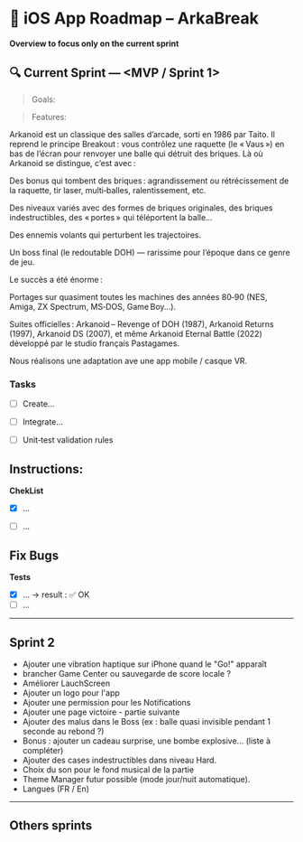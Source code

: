 # 📅 iOS App Roadmap – ArkaBreak

**Overview to focus only on the current sprint**


## 🔍 Current Sprint — <MVP / Sprint 1>
> Goals:

> Features:

Arkanoid est un classique des salles d’arcade, sorti en 1986 par Taito. Il reprend le principe Breakout : vous contrôlez une raquette (le « Vaus ») en bas de l’écran pour renvoyer une balle qui détruit des briques. Là où Arkanoid se distingue, c’est avec :

Des bonus qui tombent des briques : agrandissement ou rétrécissement de la raquette, tir laser, multi‑balles, ralentissement, etc.

Des niveaux variés avec des formes de briques originales, des briques indestructibles, des « portes » qui téléportent la balle…

Des ennemis volants qui perturbent les trajectoires.

Un boss final (le redoutable DOH) — rarissime pour l’époque dans ce genre de jeu.

Le succès a été énorme :

Portages sur quasiment toutes les machines des années 80‑90 (NES, Amiga, ZX Spectrum, MS‑DOS, Game Boy…).

Suites officielles : Arkanoid – Revenge of DOH (1987), Arkanoid Returns (1997), Arkanoid DS (2007), et même Arkanoid Eternal Battle (2022) développé par le studio français Pastagames.

Nous réalisons une adaptation ave une app mobile / casque VR.



### Tasks
- [ ] Create...
- [ ] Integrate...
- [ ] Unit‑test validation rules



**Instructions:**
- 

**ChekList**
- [x] ...
- [ ] ...


**Fix Bugs**
- 

**Tests**
- [x] ... → result : ✅ OK
- [ ] ...

---

## Sprint 2
- Ajouter une vibration haptique sur iPhone quand le "Go!" apparaît
- brancher Game Center ou sauvegarde de score locale ?
- Améliorer LauchScreen
- Ajouter un logo pour l'app
- Ajouter une permission pour les Notifications
- Ajouter une page victoire - partie suivante
- Ajouter des malus dans le Boss (ex : balle quasi invisible pendant 1 seconde au rebond ?)
- Bonus : ajouter un cadeau surprise, une bombe explosive... (liste à compléter)
- Ajouter des cases indestructibles dans niveau Hard.
- Choix du son pour le fond musical de la partie
- Theme Manager futur possible (mode jour/nuit automatique).
- Langues (FR / En)


---

## Others sprints


